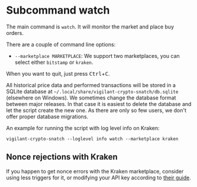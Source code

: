 # Subcommand watch

The main command is `watch`.  It will monitor the market and place buy orders.

There are a couple of command line options:

- `--marketplace MARKETPLACE`: We support two marketplaces, you can select either `bitstamp` or `kraken`.

When you want to quit, just press <kbd>Ctrl</kbd>+<kbd>C</kbd>.

All historical price data and performed transactions will be stored in a SQLite database at `~/.local/share/vigilant-crypto-snatch/db.sqlite` (elsewhere on Windows). We sometimes change the database format between major releases. In that case it is easiest to delete the database and let the script create the new one. As there are only so few users, we don't offer proper database migrations.

An example for running the script with log level info on Kraken:

```
vigilant-crypto-snatch --loglevel info watch --marketplace kraken
```

## Nonce rejections with Kraken

If you happen to get nonce errors with the Kraken marketplace, consider using less triggers for it, or modifying your API key according to [their guide](https://support.kraken.com/hc/en-us/articles/360001148063-Why-am-I-getting-Invalid-Nonce-Errors-).

